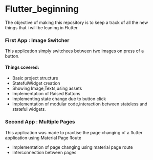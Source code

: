 # Flutter_beginning

The objective of making this repository is to keep a track of all the new things that i will be leaning in Flutter.

### First App : Image Switcher

This application simply switchees between two images on press of a button.
#### Things covered:

  * Basic project structure
  * StatefulWidget creation
  * Showing Image,Texts,using assets
  * Implementation of Raised Buttons
  * Implementing state change due to button click
  * Implementation of modular code,interaction between stateless and stateful widgets.

### Second App : Multiple Pages

This application was made to practise the page changing of a flutter application using Material Page Route

  * Implementation of page changing using material page route 
  * Interconnection between pages 